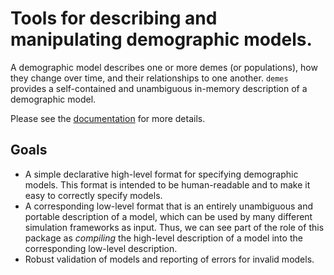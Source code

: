 # Tools for describing and manipulating demographic models.

A demographic model describes one or more demes (or populations),
how they change over time, and their relationships to one another.
`demes` provides a self-contained and unambiguous in-memory description
of a demographic model.

Please see the [documentation](https://grahamgower.github.io/demes-docs/main/index.html)
for more details.

## Goals
- A simple declarative high-level format for specifying demographic models. This format is 
  intended to be human-readable and to make it easy to correctly specify models.
- A corresponding low-level format that is an entirely unambiguous and portable description 
  of a model, which can be used by many different simulation frameworks as input. Thus,
  we can see part of the role of this package as *compiling* the high-level description of 
  a model into the corresponding low-level description.
- Robust validation of models and reporting of errors for invalid models.
